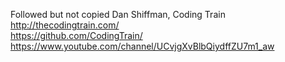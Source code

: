 Followed but not copied Dan Shiffman, Coding Train  
http://thecodingtrain.com/  
https://github.com/CodingTrain/  
https://www.youtube.com/channel/UCvjgXvBlbQiydffZU7m1_aw  
